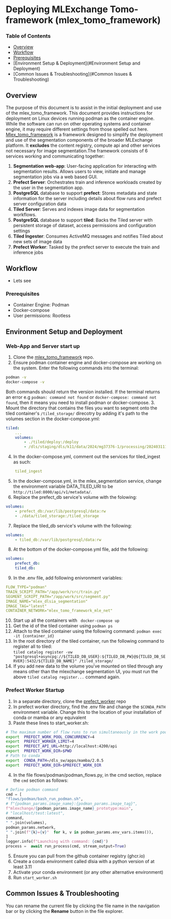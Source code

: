 
# Deploying MLExchange Tomo-framework (mlex_tomo_framework)

### Table of Contents  
- [Overview](#Overview)
- [Workflow](#Workflow)
- [Prerequisites](#Prerequisites)
- [Environment Setup & Deployment](#Environment Setup and Deployment)  
- [Common Issues & Troubleshooting](#Common Issues & Troubleshooting)

## Overview
The purpose of this document is to assist in the initial deployment and use of the mlex_tomo_framework. This document provides instructions for deployment on Linux devices running podman as the container engine. While the software can run on other operating systems and container engine, it may require different settings from those spelled out here. [Mlex_tomo_framework](https://github.com/mlexchange/mlex_tomo_framework/tree/main) is a framework designed to simplify the deployment and use of the segmentation components of the broader MLExchange platform. It **excludes** the content registry, compute api and other services not necessary for image segmentation.The framework consists of 6 services working and communicating together:  

1. **Segmentation web-app**: User-facing application for interacting with segmentation results. Allows users to view, initiate and manage segmentation jobs via a web based GUI.  
2. **Prefect Server**: Orchestrates train and inference workloads created by the user in the segmentation app.
3. **PostgreSQL** database to support **prefect**: Stores metadata and state information for the server including details about flow runs and prefect server configuration data  
4. **Tiled Server**: Serves and indexes image data for segmentation workflows.  
5. **PostgreSQL** database to support **tiled**: Backs the Tiled server with persistent storage of dataset, access permissions and configuration settings  
6. **Tiled Ingester**: Consumes ActiveMQ messages and notifies Tiled about new sets of image data  
7. **Prefect Worker**: Tasked by the prefect server to execute the train and inference jobs

## Workflow
- Lets see
### Prerequisites  
- Container Engine: Podman  
- Docker-compose  
- User permissions: Rootless

## Environment Setup and Deployment

### Web-App and Server start up  
1. Clone the [mlex_tomo_framework](https://github.com/mlexchange/mlex_tomo_framework) repo.  
2. Ensure podman container engine and docker-compose are working on the system. Enter the following commands into the terminal:
 ```bash
podman -v
docker-compose -v
```
 Both commands should return the version installed. If the terminal returns an error e.g ```podman: command not found``` or ```docker-compose: command not found```, then it means you need to install podman or docker-compose. 
3. Mount the directory that contains the files you want to segment onto the tiled container's ```/tiled_storage/``` direcotry by adding it's path to the volumes section in the docker-compose.yml:  
```yaml
tiled:
	...
	volumes:
		- ./tiled/deploy:/deploy
		- /dls/staging/dls/k11/data/2024/mg37376-1/processing/20240311120527_37086:/tiled_storage:r
```  
4. In the docker-compose.yml, comment out the services for tiled_ingest as such: 
```yaml
	tiled_ingest
```
5. In the docker-compose.yml, in the mlex_segmentation service, change the environment variable DATA_TILED_URI to be ```http://tiled:8000/api/v1/metadata/```.  
6. Replace the prefect_db service's volume with the folowing:
```yaml
volumes:  
	- prefect_db:/var/lib/postgresql/data:rw  
	- ./data/tiled_storage:/tiled_storage
```
7. Replace the tiled_db service's volume with the following:
```yaml
volumes:  
	- tiled_db:/var/lib/postgresql/data:rw
```
8. At the bottom of the docker-compose.yml file, add the following:
```yaml
volumes:  
	prefect_db:
	tiled_db:
```
9. In the .env file, add following enivronment variables:  
```yaml
FLOW_TYPE="podman"  
TRAIN_SCRIPT_PATH="/app/work/src/train.py"  
SEGMENT_SCRIPT_PATH="/app/work/src/segment.py"  
IMAGE_NAME="mlex_dlsia_segmentation"  
IMAGE_TAG="latest"  
CONTAINER_NETWORK="mlex_tomo_framework_mle_net"  
```
10. Start up all the containers with ``` docker-compose up```  
11. Get the id of the tiled container using ```podman ps```
12. Attach to the tiled container using the following command: ```podman exec -it {container_id}  ```
13. In the root directory of the tiled container, run the following command to register all to tiled:  
```tiled catalog register -vw "postgresql+asyncpg://${TILED_DB_USER}:${TILED_DB_PW}@${TILED_DB_SERVER}:5432/${TILED_DB_NAME}" /tiled_storage/ ```
14. If you add new data to the volume you've mounted on tiled through any means other than the mlexchange segmentation UI, you must run the above ```tiled catalog register...``` command again.

### Prefect Worker Startup  
1. In a separate directory, clone the [prefect_worker](https://github.com/mlexchange/mlex_prefect_worker) repo
2. In prefect worker directory, find the .env file and change the ```$CONDA_PATH``` environment variable. Change this to the location of your installation of conda or mamba or any equivalent  
3. Paste these lines to start_worker.sh:
```bash
# The maximum number of flow runs to run simultaneously in the work pool
export  PREFECT_WORK_POOL_CONCURRENCY=4
export  PREFECT_WORKER_LIMIT=4
export  PREFECT_API_URL=http://localhost:4200/api
export  PREFECT_WORK_DIR=$PWD
# Path to conda
export  CONDA_PATH=/dls_sw/apps/mamba/2.0.5
export  PREFECT_WORK_DIR=$PREFECT_WORK_DIR
```
4. In the file flows/podman/podman_flows.py, in the cmd section, replace the ```cmd``` section as follows: 
```python
# Define podman command
cmd = [
"flows/podman/bash_run_podman.sh",
# f"{podman_params.image_name}:{podman_params.image_tag}",
f"mlexchange/{podman_params.image_name}_prototype:main",
# "localhost/test:latest",
command,
" ".join(volumes),
podman_params.network,
" ".join(f"{k}={v}"  for k, v in podman_params.env_vars.items()),
]
logger.info(f"Launching with command: {cmd}")
process =  await run_process(cmd, stream_output=True)
```
5. Ensure you can pull from the github container registry (ghcr.io)
6. Create a conda environment called dlsia with a python version of at least 3.11
7. Activate your conda environment (or any other alternative environment)
8. Run ```start_worker.sh```


## Common Issues & Troubleshooting

You can rename the current file by clicking the file name in the navigation bar or by clicking the **Rename** button in the file explorer.
